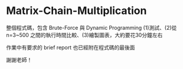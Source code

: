 # Matrix-Chain-Multiplication

整個程式碼，包含 Brute-Force 與 Dynamic Programming (1)測試、(2)從 n=3~500 之間的執行時間比較、(3)繪製圖表，大約要花30分鐘左右

作業中有要求的 brief report 也已經附在程式碼的最後面

謝謝老師！
